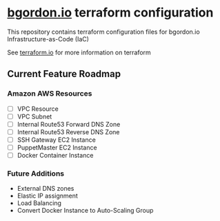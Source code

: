 # [bgordon.io](http://bgordon.io) terraform configuration
This repository contains terraform configuration files for bgordon.io Infrastructure-as-Code (IaC)

See [terraform.io](http://terraform.io) for more information on terraform

## Current Feature Roadmap

### Amazon AWS Resources
 - [ ] VPC Resource
 - [ ] VPC Subnet
 - [ ] Internal Route53 Forward DNS Zone
 - [ ] Internal Route53 Reverse DNS Zone
 - [ ] SSH Gateway EC2 Instance
 - [ ] PuppetMaster EC2 Instance
 - [ ] Docker Container Instance

 ### Future Additions
 - External DNS zones
 - Elastic IP assignment
 - Load Balancing
 - Convert Docker Instance to Auto-Scaling Group
